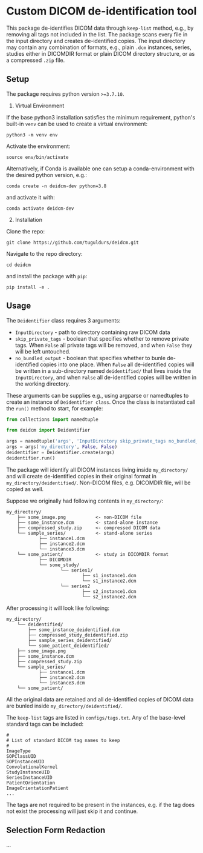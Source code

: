 # Custom DICOM de-identification tool

This package de-identifies DICOM data through `keep-list` method, e.g., by removing all tags not included in the list. The package scans every file in the input directory and creates de-identified copies. The input directory may contain any combination of formats, e.g., plain `.dcm` instances, series, studies either in DICOMDIR format or plain DICOM directory structure, or as a compressed `.zip` file.


## Setup

The package requires python version `>=3.7.10`.

1. Virtual Environment

If the base python3 installation satisfies the minimum requirement, python's built-in `venv` can be used to create a virtual environment:

`python3 -m venv env`

Activate the environment:

`source env/bin/activate`

Alternatively, if Conda is available one can setup a conda-environment with the desired python version, e.g.:

`conda create -n deidcm-dev python=3.8`

and activate it with:

`conda activate deidcm-dev`

2. Installation

Clone the repo:

`git clone https://github.com/tuguldurs/deidcm.git`

Navigate to the repo directory:

`cd deidcm`

and install the package with `pip`:

`pip install -e .`


## Usage

The `Deidentifier` class requires 3 arguments:
- `InputDirectory` - path to directory containing raw DICOM data
- `skip_private_tags` - boolean that specifies whether to remove private tags. When `False` all private tags will be removed, and when `False` they will be left untouched.
- `no_bundled_output` - boolean that specifies whether to bunle de-identified copies into one place. When `False` all de-identified copies will be written in a sub-directory named `deidentified/` that lives inside the `InputDirectory`, and when `False` all de-identified copies will be written in the working directory.

These arguments can be supplies e.g., using argparse or namedtuples to create an instance of `Deidentifier class`. Once the class is instantiated call the `run()` method to start, for example:

```python
from collections import namedtuple

from deidcm import Deidentifier

args = namedtuple('args', 'InputDirectory skip_private_tags no_bundled_output')
args = args('my_directory', False, False)
deidentifier = Deidentifier.create(args)
deidentifier.run()
```

The package will identify all DICOM instances living inside `my_directory/` and will create de-identified copies in their original format in `my_directory/deidentified/`. Non-DICOM files, e.g. DICOMDIR file, will be copied as well.

Suppose we originally had following contents in `my_directory/`:

```text
my_directory/
	├── some_image.png           <- non-DICOM file
	├── some_instance.dcm        <- stand-alone instance
	├── compressed_study.zip     <- compressed DICOM data
	└── sample_series/           <- stand-alone series
			├── instance1.dcm
			├── instance2.dcm
			└── instance3.dcm
    └── some_patient/            <- study in DICOMDIR format
    		├── DICOMDIR
    		└── some_study/
    				└── series1/
    						├── s1_instance1.dcm
    						└── s1_instance2.dcm
    				└── series2
    						├── s2_instance1.dcm
    						└── s2_instance2.dcm
```
After processing it will look like following:

```text
my_directory/
	└── deidentified/
		├── some_instance_deidentified.dcm
		├── compressed_study_deidentified.zip
		├── sample_series_deidentified/
		└── some_patient_deidentified/
	├── some_image.png
	├── some_instance.dcm
	├── compressed_study.zip
	└── sample_series/
			├── instance1.dcm
			├── instance2.dcm
			└── instance3.dcm
    └── some_patient/
```
All the original data are retained and all de-identified copies of DICOM data are bunled inside `my_directory/deidentified/`.

The `keep-list` tags are listed in `configs/tags.txt`. Any of the base-level standard tags can be included:

```text
#
# List of standard DICOM tag names to keep
#
ImageType
SOPClassUID
SOPInstanceUID
ConvolutionalKernel
StudyInstanceUID
SeriesInstanceUID
PatientOrientation
ImageOrientationPatient
...
```
The tags are not required to be present in the instances, e.g. if the tag does not exist the processing will just skip it and continue.


## Selection Form Redaction

...